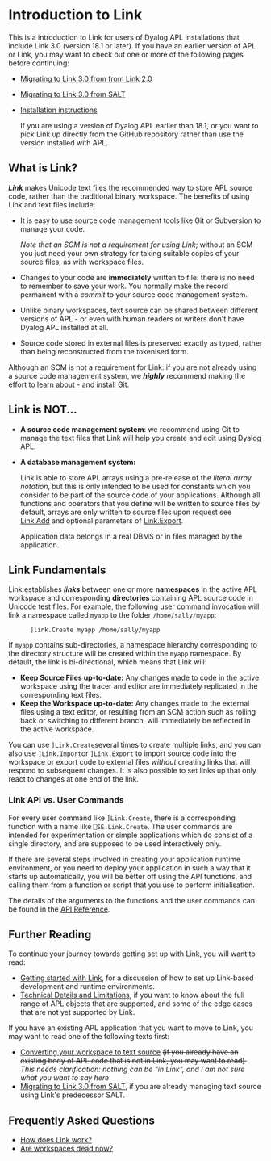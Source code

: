 # Introduction to Link

This is a introduction to Link for users of Dyalog APL installations that include Link 3.0 (version 18.1 or later). If you have an earlier version of APL or Link, you may want to check out one or more of the following pages before continuing: 

* [Migrating to Link 3.0 from from Link 2.0](Link2toLink3.md)
* [Migrating to Link 3.0 from SALT](SALTtoLink.md)
* [Installation instructions](Installation.md) 
  
  If you are using a version of Dyalog APL earlier than 18.1, or you want to pick Link up directly from the GitHub repository rather than use the version installed with APL.

## What is Link?

***Link*** makes Unicode text files the recommended way to store APL source code, rather than the traditional binary workspace. The benefits of using Link and text files include:

* It is easy to use source code management tools like Git or Subversion to manage your code.

  *Note that an SCM is not a requirement for using Link*; without an SCM you just need your own strategy for taking suitable copies of your source files, as with workspace files.

* Changes to your code are **immediately** written to file: there is no need to remember to save your work.
  You normally make the record permanent with a *commit* to your source code management system.

* Unlike binary workspaces, text source can be shared between different versions of APL - or even with human readers or writers don't have Dyalog APL installed at all.

* Source code stored in external files is preserved exactly as typed, rather than being reconstructed from the tokenised form.

Although an SCM is not a requirement for Link: if you are not already using a source code management system, we ***highly*** recommend making the effort to [learn about - and install Git](SCMforAPLers.md).

## Link is NOT...

* **A source code management system**: we recommend using Git to manage the text files that Link will help you create and edit using Dyalog APL.

* **A database management system:** 
  
  Link is able to store APL arrays using a pre-release of the *literal array notation*, but this is only intended to be used for constants which you consider to be part of the source code of your applications. Although all functions and operators that you define will be written to source files by default, arrays are only written to source files upon request see [Link.Add](Link.Add.md) and optional parameters of [Link.Export](Link.Export.md). 
   
   Application data belongs in a real DBMS or in files managed by the application.

## Link Fundamentals

Link establishes ***links*** between one or more **namespaces** in the active APL workspace and corresponding **directories** containing APL source code in Unicode test files. For example, the following user command invocation will link a namespace called `myapp` to the folder `/home/sally/myapp`:

```      apl
      ]link.Create myapp /home/sally/myapp
```

If `myapp` contains sub-directories, a namespace hierarchy corresponding to the directory structure will be created within the `myapp` namespace. By default, the link is bi-directional, which means that Link will:

* **Keep Source Files up-to-date:** 
Any changes made to code in the active workspace using the tracer and editor are immediately replicated in the corresponding text files.
* **Keep the Workspace up-to-date:**
Any changes made to the external files using a text editor, or resulting from an SCM action such as rolling back or switching to different branch, will immediately be reflected in the active workspace.

You can use `]Link.Create`several times to create multiple links, and you can also use `]Link.Import`or `]Link.Export` to import source code into the workspace or export code to external files *without* creating links that will respond to subsequent changes. It is also possible to set links up that only react to changes at one end of the link.

### Link API vs. User Commands

For every user command like `]Link.Create`, there is a corresponding function with a name like `⎕SE.Link.Create`.  The user commands are intended for experimentation or simple applications which do consist of a single directory, and are supposed to be used interactively only.

If there are several steps involved in creating your application runtime environment, or you need to deploy your application in such a way that it starts up automatically, you will be better off using the API functions, and calling them from a function or script that you use to perform initialisation.

The details of the arguments to the functions and the user commands can be found in the [API Reference](API.md).

## Further Reading

To continue your journey towards getting set up with Link, you will want to read:

* [Getting started with Link](GettingStarted.md), for a discussion of how to set up Link-based development and runtime environments.
* [Technical Details and Limitations](Overview.md), if you want to know about the full range of APL objects that are supported, and some of the edge cases that are not yet supported by Link.

If you have an existing APL application that you want to move to Link, you may want to read one of the following texts first:

* [Converting your workspace to text source](ExportingSource.md) ~~(if you already have an existing body of APL code that is not in Link, you may want to read).~~ _This needs clarification: nothing can be "in Link", and I am not sure what you want to say here_
* [Migrating to Link 3.0 from SALT](SALTtoLink.md), if you are already managing text source using Link's predecessor SALT.

## Frequently Asked Questions

* [How does Link work?](HowDoesItWork.md)
* [Are workspaces dead now?](Workspaces.md)

